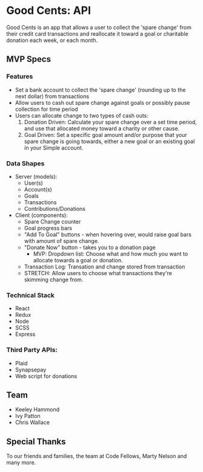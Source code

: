 # Good Cents: API

Good Cents is an app that allows a user to collect the 'spare change' from their credit card transactions and reallocate it toward a goal or charitable donation each week, or each month. 

## MVP Specs

### Features
* Set a bank account to collect the 'spare change' (rounding up to the next dollar) from transactions
* Allow users to cash out spare change against goals or possibly pause collection for time period
* Users can allocate change to two types of cash outs: 
  1. Donation Driven: Calculate your spare change over a set time period, and use that allocated money toward a charity or other cause.
  2. Goal Driven: Set a specific goal amount and/or purpose that your spare change is going towards, either a new goal or an existing goal in your Simple account.

### Data Shapes
* Server (models):
  * User(s)
  * Account(s)
  * Goals
  * Transactions
  * Contributions/Donations
* Client (components):
  * Spare Change counter
  * Goal progress bars
  * "Add To Goal" buttons - when hovering over, would raise goal bars with amount of spare change.
  * "Donate Now" button - takes you to a donation page
    * MVP: Dropdown list: Choose what and how much you want to allocate towards a goal or donation.
  * Transaction Log: Transation and change stored from transaction
  * STRETCH: Allow users to choose what transactions they're skimming change from.

### Technical Stack
* React
* Redux
* Node
* SCSS
* Express

### Third Party APIs:
* Plaid
* Synapsepay
* Web script for donations

## Team
* Keeley Hammond
* Ivy Patton
* Chris Wallace

## Special Thanks
To our friends and families, the team at Code Fellows, Marty Nelson and many more.
